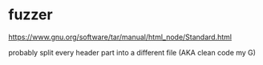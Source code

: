 # fuzzer


https://www.gnu.org/software/tar/manual/html_node/Standard.html


probably split every header part into a different file (AKA clean code my G)